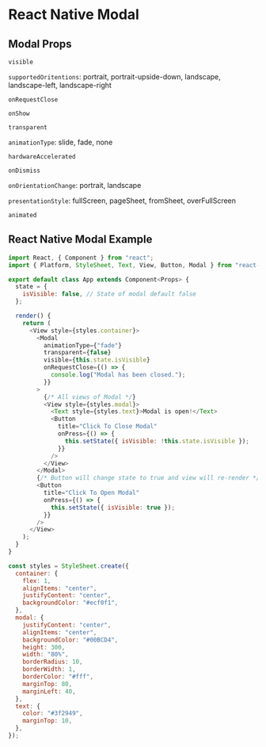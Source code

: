# React Native Modal

## Modal Props

`visible`

`supportedOritentions`: portrait, portrait-upside-down, landscape, landscape-left, landscape-right

`onRequestClose`

`onShow`

`transparent`

`animationType`: slide, fade, none

`hardwareAccelerated`

`onDismiss`

`onOrientationChange`: portrait, landscape

`presentationStyle`: fullScreen, pageSheet, fromSheet, overFullScreen

`animated`

## React Native Modal Example

```javascript
import React, { Component } from "react";
import { Platform, StyleSheet, Text, View, Button, Modal } from "react-native";

export default class App extends Component<Props> {
  state = {
    isVisible: false, // State of modal default false
  };

  render() {
    return (
      <View style={styles.container}>
        <Modal
          animationType={"fade"}
          transparent={false}
          visible={this.state.isVisible}
          onRequestClose={() => {
            console.log("Modal has been closed.");
          }}
        >
          {/* All views of Modal */}
          <View style={styles.modal}>
            <Text style={styles.text}>Modal is open!</Text>
            <Button
              title="Click To Close Modal"
              onPress={() => {
                this.setState({ isVisible: !this.state.isVisible });
              }}
            />
          </View>
        </Modal>
        {/* Button will change state to true and view will re-render */}
        <Button
          title="Click To Open Modal"
          onPress={() => {
            this.setState({ isVisible: true });
          }}
        />
      </View>
    );
  }
}

const styles = StyleSheet.create({
  container: {
    flex: 1,
    alignItems: "center",
    justifyContent: "center",
    backgroundColor: "#ecf0f1",
  },
  modal: {
    justifyContent: "center",
    alignItems: "center",
    backgroundColor: "#00BCD4",
    height: 300,
    width: "80%",
    borderRadius: 10,
    borderWidth: 1,
    borderColor: "#fff",
    marginTop: 80,
    marginLeft: 40,
  },
  text: {
    color: "#3f2949",
    marginTop: 10,
  },
});
```

